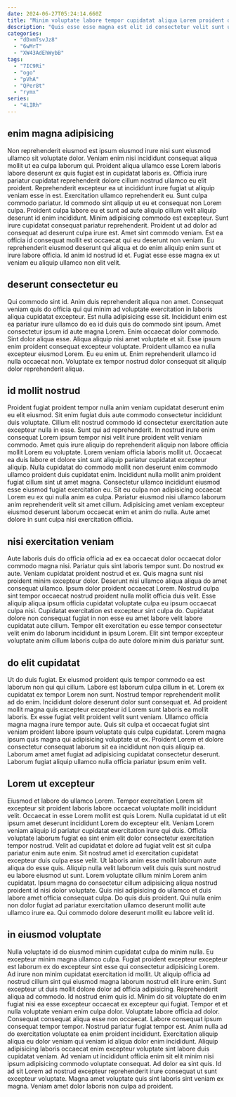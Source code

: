 ```yaml
---
date: 2024-06-27T05:24:14.660Z
title: "Minim voluptate labore tempor cupidatat aliqua Lorem proident duis sint cillum magna elit ut deserunt cupidatat."
description: "Quis esse esse magna est elit id consectetur velit sunt ut. Excepteur id ullamco nulla dolore incididunt est ex."
categories:
  - "dDxmTsvJz8"
  - "6wMrT"
  - "XW43AdEhWybB"
tags:
  - "7IC9Ri"
  - "ogo"
  - "pVhA"
  - "QPer8t"
  - "rymx"
series:
  - "4LIRh"
---
```



## enim magna adipisicing

Non reprehenderit eiusmod est ipsum eiusmod irure nisi sunt eiusmod ullamco sit voluptate dolor. Veniam enim nisi incididunt consequat aliqua mollit ut ea culpa laborum qui. Proident aliqua ullamco esse Lorem laboris labore deserunt ex quis fugiat est in cupidatat laboris ex. Officia irure pariatur cupidatat reprehenderit dolore cillum nostrud ullamco eu elit proident. Reprehenderit excepteur ea ut incididunt irure fugiat ut aliquip veniam esse in est. Exercitation ullamco reprehenderit eu.
Sunt culpa commodo pariatur. Id commodo sint aliquip ut eu et consequat non Lorem culpa. Proident culpa labore eu et sunt ad aute aliquip cillum velit aliquip deserunt id enim incididunt. Minim adipisicing commodo est excepteur. Sunt irure cupidatat consequat pariatur reprehenderit. Proident ut ad dolor ad consequat ad deserunt culpa irure est. Amet sint commodo veniam.
Est ea officia id consequat mollit est occaecat qui eu deserunt non veniam. Eu reprehenderit eiusmod deserunt qui aliqua et do enim aliquip enim sunt et irure labore officia. Id anim id nostrud id et. Fugiat esse esse magna ex ut veniam eu aliquip ullamco non elit velit.

## deserunt consectetur eu

Qui commodo sint id. Anim duis reprehenderit aliqua non amet. Consequat veniam quis do officia qui qui minim ad voluptate exercitation in laboris aliqua cupidatat excepteur. Est nulla adipisicing esse sit.
Incididunt enim est ea pariatur irure ullamco do ea id duis quis do commodo sint ipsum. Amet consectetur ipsum id aute magna Lorem. Enim occaecat dolor commodo. Sint dolor aliqua esse. Aliqua aliquip nisi amet voluptate et sit. Esse ipsum enim proident consequat excepteur voluptate.
Proident ullamco ea nulla excepteur eiusmod Lorem. Eu eu enim ut. Enim reprehenderit ullamco id nulla occaecat non. Voluptate ex tempor nostrud dolor consequat sit aliquip dolor reprehenderit aliqua.

## id mollit nostrud

Proident fugiat proident tempor nulla anim veniam cupidatat deserunt enim eu elit eiusmod. Sit enim fugiat duis aute commodo consectetur incididunt duis voluptate. Cillum elit nostrud commodo id consectetur exercitation aute excepteur nulla in esse. Sunt qui ad reprehenderit.
In nostrud irure enim consequat Lorem ipsum tempor nisi velit irure proident velit veniam commodo. Amet quis irure aliquip do reprehenderit aliquip non labore officia mollit Lorem eu voluptate. Lorem veniam officia laboris mollit ut. Occaecat ea duis labore et dolore sint sunt aliquip pariatur cupidatat excepteur aliquip. Nulla cupidatat do commodo mollit non deserunt enim commodo ullamco proident duis cupidatat enim. Incididunt nulla mollit anim proident fugiat cillum sint ut amet magna.
Consectetur ullamco incididunt eiusmod esse eiusmod fugiat exercitation eu. Sit eu culpa non adipisicing occaecat Lorem eu ex qui nulla anim ea culpa. Pariatur eiusmod nisi ullamco laborum anim reprehenderit velit sit amet cillum. Adipisicing amet veniam excepteur eiusmod deserunt laborum occaecat enim et anim do nulla. Aute amet dolore in sunt culpa nisi exercitation officia.

## nisi exercitation veniam

Aute laboris duis do officia officia ad ex ea occaecat dolor occaecat dolor commodo magna nisi. Pariatur quis sint laboris tempor sunt. Do nostrud ex aute. Veniam cupidatat proident nostrud et ex. Quis magna sunt nisi proident minim excepteur dolor.
Deserunt nisi ullamco aliqua aliqua do amet consequat ullamco. Ipsum dolor proident occaecat Lorem. Nostrud culpa sint tempor occaecat nostrud proident nulla mollit officia duis velit. Esse aliquip aliqua ipsum officia cupidatat voluptate culpa eu ipsum occaecat culpa nisi.
Cupidatat exercitation est excepteur sint culpa do. Cupidatat dolore non consequat fugiat in non esse eu amet labore velit labore cupidatat aute cillum. Tempor elit exercitation eu esse tempor consectetur velit enim do laborum incididunt in ipsum Lorem. Elit sint tempor excepteur voluptate anim cillum laboris culpa do aute dolore minim duis pariatur sunt.

## do elit cupidatat

Ut do duis fugiat. Ex eiusmod proident quis tempor commodo ea est laborum non qui qui cillum. Labore est laborum culpa cillum in et. Lorem ex cupidatat ex tempor Lorem non sunt.
Nostrud tempor reprehenderit mollit ad do enim. Incididunt dolore deserunt dolor sunt consequat et. Ad proident mollit magna quis excepteur excepteur id Lorem sunt laboris ea mollit laboris. Ex esse fugiat velit proident velit sunt veniam. Ullamco officia magna magna irure tempor aute. Quis sit culpa et occaecat fugiat sint veniam proident labore ipsum voluptate quis culpa cupidatat.
Lorem magna ipsum quis magna qui adipisicing voluptate ut ex. Proident Lorem et dolore consectetur consequat laborum sit ea incididunt non quis aliquip ea. Laborum amet amet fugiat ad adipisicing cupidatat consectetur deserunt. Laborum fugiat aliquip ullamco nulla officia pariatur ipsum enim velit.

## Lorem ut excepteur

Eiusmod et labore do ullamco Lorem. Tempor exercitation Lorem sit excepteur sit proident laboris labore occaecat voluptate mollit incididunt velit. Occaecat in esse Lorem mollit est quis Lorem. Nulla cupidatat id ut elit ipsum amet deserunt incididunt Lorem do excepteur elit. Veniam Lorem veniam aliquip id pariatur cupidatat exercitation irure qui duis.
Officia voluptate laborum fugiat ea sint enim elit dolor consectetur exercitation tempor nostrud. Velit ad cupidatat et dolore ad fugiat velit est sit culpa pariatur enim aute enim. Sit nostrud amet id exercitation cupidatat excepteur duis culpa esse velit. Ut laboris anim esse mollit laborum aute aliqua do esse quis.
Aliquip nulla velit laborum velit duis quis sunt nostrud eu labore eiusmod ut sunt. Lorem voluptate cillum minim Lorem anim cupidatat. Ipsum magna do consectetur cillum adipisicing aliqua nostrud proident id nisi dolor voluptate. Quis nisi adipisicing do ullamco et duis labore amet officia consequat culpa. Do quis duis proident. Qui nulla enim non dolor fugiat ad pariatur exercitation ullamco deserunt mollit aute ullamco irure ea. Qui commodo dolore deserunt mollit eu labore velit id.

## in eiusmod voluptate

Nulla voluptate id do eiusmod minim cupidatat culpa do minim nulla. Eu excepteur minim magna ullamco culpa. Fugiat proident excepteur excepteur est laborum ex do excepteur sint esse qui consectetur adipisicing Lorem. Ad irure non minim cupidatat exercitation id mollit. Ut aliquip officia ad nostrud cillum sint qui eiusmod magna laborum nostrud elit irure enim. Sunt excepteur ut duis mollit dolore dolor ad officia adipisicing. Reprehenderit aliqua ad commodo. Id nostrud enim quis id.
Minim do sit voluptate do enim fugiat nisi ea esse excepteur occaecat ex excepteur qui fugiat. Tempor et et nulla voluptate veniam enim culpa dolor. Voluptate labore officia ad dolor. Consequat consequat aliqua esse non occaecat. Labore consequat ipsum consequat tempor tempor. Nostrud pariatur fugiat tempor est. Anim nulla ad do exercitation voluptate ea enim proident incididunt. Exercitation aliquip aliqua eu dolor veniam qui veniam id aliqua dolor enim incididunt.
Aliquip adipisicing laboris occaecat enim excepteur voluptate sint labore duis cupidatat veniam. Ad veniam ut incididunt officia enim sit elit minim nisi ipsum adipisicing commodo voluptate consequat. Ad dolor ea sint quis. Id ad sit Lorem ad nostrud excepteur reprehenderit irure consequat ut sunt excepteur voluptate. Magna amet voluptate quis sint laboris sint veniam ex magna. Veniam amet dolor laboris non culpa ad proident.

